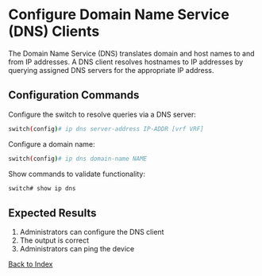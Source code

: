 # Configure Domain Name Service (DNS) Clients

The Domain Name Service (DNS) translates domain and host names to and from IP addresses. A DNS client resolves hostnames to IP addresses by querying assigned DNS servers for the appropriate IP address.

## Configuration Commands

Configure the switch to resolve queries via a DNS server:

```bash
switch(config)# ip dns server-address IP-ADDR [vrf VRF]
```

Configure a domain name:

```bash
switch(config)# ip dns domain-name NAME
```

Show commands to validate functionality:

```bash
switch# show ip dns
```

## Expected Results

1. Administrators can configure the DNS client
1. The output is correct
1. Administrators can ping the device

[Back to Index](../index.md)
